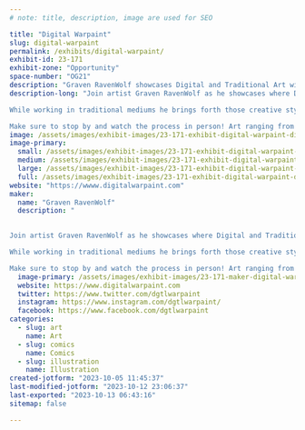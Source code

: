 ```yaml
---
# note: title, description, image are used for SEO

title: "Digital Warpaint"
slug: digital-warpaint
permalink: /exhibits/digital-warpaint/
exhibit-id: 23-171
exhibit-zone: "Opportunity"
space-number: "OG21"
description: "Graven RavenWolf showcases Digital and Traditional Art within the world of Digital Warpaint!"
description-long: "Join artist Graven RavenWolf as he showcases where Digital and Traditional Art meet within the world of Digital Warpaint!

While working in traditional mediums he brings forth those creative stylings into the digital realm through technology.

Make sure to stop by and watch the process in person! Art ranging from cartoon nostalgia to robots! Lots of robots!"
image: /assets/images/exhibit-images/23-171-exhibit-digital-warpaint-digital-warpaint-science-center-large.jpg
image-primary: 
  small: /assets/images/exhibit-images/23-171-exhibit-digital-warpaint-digital-warpaint-science-center-small.jpg
  medium: /assets/images/exhibit-images/23-171-exhibit-digital-warpaint-digital-warpaint-science-center-medium.jpg
  large: /assets/images/exhibit-images/23-171-exhibit-digital-warpaint-digital-warpaint-science-center-large.jpg
  full: /assets/images/exhibit-images/23-171-exhibit-digital-warpaint-digital-warpaint-science-center-full.jpg
website: "https://wwww.digitalwarpaint.com"
maker: 
  name: "Graven RavenWolf"
  description: "
	

Join artist Graven RavenWolf as he showcases where Digital and Traditional Art meet within the world of Digital Warpaint!

While working in traditional mediums he brings forth those creative stylings into the digital realm through technology.

Make sure to stop by and watch the process in person! Art ranging from cartoon nostalgia to robots! Lots of robots!"
  image-primary: /assets/images/exhibit-images/23-171-maker-digital-warpaint-graven-art-vs-artist-advert-medium.jpg
  website: https://www.digitalwarpaint.com
  twitter: https://www.twitter.com/dgtlwarpaint
  instagram: https://www.instagram.com/dgtlwarpaint/
  facebook: https://www.facebook.com/dgtlwarpaint
categories: 
  - slug: art
    name: Art
  - slug: comics
    name: Comics
  - slug: illustration
    name: Illustration
created-jotform: "2023-10-05 11:45:37"
last-modified-jotform: "2023-10-12 23:06:37"
last-exported: "2023-10-13 06:43:16"
sitemap: false

---
```

